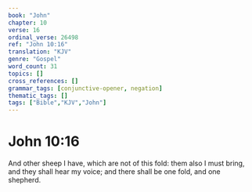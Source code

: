 ```yaml
---
book: "John"
chapter: 10
verse: 16
ordinal_verse: 26498
ref: "John 10:16"
translation: "KJV"
genre: "Gospel"
word_count: 31
topics: []
cross_references: []
grammar_tags: [conjunctive-opener, negation]
thematic_tags: []
tags: ["Bible","KJV","John"]
---
```


# John 10:16

And other sheep I have, which are not of this fold: them also I must bring, and they shall hear my voice; and there shall be one fold, and one shepherd.
